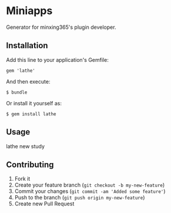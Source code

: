 # Miniapps

Generator for minxing365's  plugin developer.

## Installation

Add this line to your application's Gemfile:

    gem 'lathe'

And then execute:

    $ bundle

Or install it yourself as:

    $ gem install lathe

## Usage

lathe new  study 

## Contributing

1. Fork it
2. Create your feature branch (`git checkout -b my-new-feature`)
3. Commit your changes (`git commit -am 'Added some feature'`)
4. Push to the branch (`git push origin my-new-feature`)
5. Create new Pull Request
